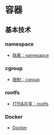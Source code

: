 # 容器

## 基本技术

### namespace

- [隔离：namesapce](namespace.md)

### cgroup

- [限制：cgroup](cgroup.md)

### rootfs

- [打包&共享：rootfs](rootfs.md)

### Docker

- [Docker](Docker/README.md)
